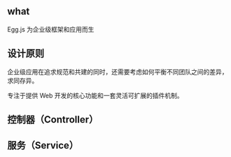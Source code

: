## what
Egg.js 为企业级框架和应用而生

## 设计原则
企业级应用在追求规范和共建的同时，还需要考虑如何平衡不同团队之间的差异，求同存异。

专注于提供 Web 开发的核心功能和一套灵活可扩展的插件机制。

## 控制器（Controller）


## 服务（Service）
